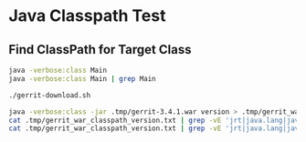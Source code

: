 # Java Classpath Test

## Find ClassPath for Target Class

```bash
java -verbose:class Main
java -verbose:class Main | grep Main
```

```bash
./gerrit-download.sh

java -verbose:class -jar .tmp/gerrit-3.4.1.war version > .tmp/gerrit_war_classpath_version.txt
cat .tmp/gerrit_war_classpath_version.txt | grep -vE 'jrt|java.lang|java.util|com.sun'
cat .tmp/gerrit_war_classpath_version.txt | grep -vE 'jrt|java.lang|java.util|com.sun' | grep 'ChannelOutputStream'
```
